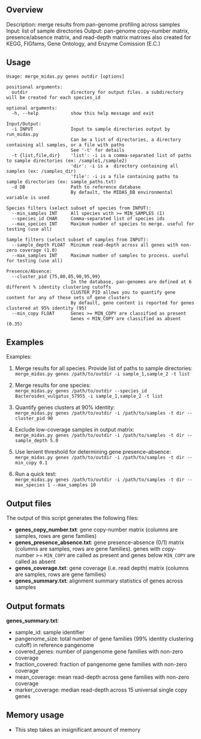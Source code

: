 ## Overview
Description: merge results from pan-genome profiling across samples
Input: list of sample directories
Output: pan-genome copy-number matrix, presence/absence matrix, and read-depth matrix
        matrixes also created for KEGG, FIGfams, Gene Ontology, and Enzyme Comission (E.C.)

## Usage
```
Usage: merge_midas.py genes outdir [options]

positional arguments:
  outdir                directory for output files. a subdirectory will be created for each species_id

optional arguments:
  -h, --help            show this help message and exit

Input/Output:
  -i INPUT              Input to sample directories output by run_midas.py
                        Can be a list of directories, a directory containing all samples, or a file with paths
                        See '-t' for details
  -t {list,file,dir}    'list': -i is a comma-separated list of paths to sample directories (ex: /sample1,/sample2)
                        'dir': -i is a  directory containing all samples (ex: /samples_dir)
                        'file': -i is a file containing paths to sample directories (ex: sample_paths.txt)
  -d DB                 Path to reference database
                        By default, the MIDAS_DB environmental variable is used

Species filters (select subset of species from INPUT):
  --min_samples INT     All species with >= MIN_SAMPLES (1)
  --species_id CHAR     Comma-separated list of species ids
  --max_species INT     Maximum number of species to merge. useful for testing (use all)

Sample filters (select subset of samples from INPUT):
  --sample_depth FLOAT  Minimum read-depth across all genes with non-zero coverage (1.0)
  --max_samples INT     Maximum number of samples to process. useful for testing (use all)

Presence/Absence:
  --cluster_pid {75,80,85,90,95,99}
                        In the database, pan-genomes are defined at 6 different % identity clustering cutoffs
                        CLUSTER_PID allows you to quantify gene content for any of these sets of gene clusters
                        By default, gene content is reported for genes clustered at 95% identity (95)
  --min_copy FLOAT      Genes >= MIN_COPY are classified as present
                        Genes < MIN_COPY are classified as absent (0.35)
```

## Examples

Examples:
1) Merge results for all species. Provide list of paths to sample directories:  
`merge_midas.py genes /path/to/outdir -i sample_1,sample_2 -t list`

2) Merge results for one species:  
`merge_midas.py genes /path/to/outdir --species_id Bacteroides_vulgatus_57955 -i sample_1,sample_2 -t list`

3) Quantify genes clusters at 90% identity:  
`merge_midas.py genes /path/to/outdir -i /path/to/samples -t dir --cluster_pid 90`

4) Exclude low-coverage samples in output matrix:  
`merge_midas.py genes /path/to/outdir -i /path/to/samples -t dir --sample_depth 5.0`

5) Use lenient threshold for determining gene presence-absence:  
`merge_midas.py genes /path/to/outdir -i /path/to/samples -t dir --min_copy 0.1`

6) Run a quick test:  
`merge_midas.py genes /path/to/outdir -i /path/to/samples -t dir --max_species 1 --max_samples 10`


## Output files
The output of this script generates the following files: 

* <b>genes_copy\_number.txt</b>: gene copy-number matrix (columns are samples, rows are gene families)  
* <b>genes_presence\_absence.txt</b>: gene presence-absence (0/1) matrix (columns are samples, rows are gene families). genes with copy-number >= `MIN_COPY` are called as present and genes below `MIN_COPY` are called as absent
* <b>genes_coverage.txt</b>: gene coverage (i.e. read depth) matrix (columns are samples, rows are gene families)
* <b>genes_summary.txt</b>: alignment summary statistics of genes across samples

## Output formats

<b>genes_summary.txt</b>:

* sample_id: sample identifier      
* pangenome_size: total number of gene families (99% identity clustering cutoff) in reference pangenome 
* covered_genes: number of pangenome gene families with non-zero coverage   
* fraction_covered: fraction of pangenome gene families with non-zero coverage           
* mean_coverage: mean read-depth across gene families with non-zero coverage
* marker_coverage: median read-depth across 15 universal single copy genes

## Memory usage  
* This step takes an insignificant amount of memory



